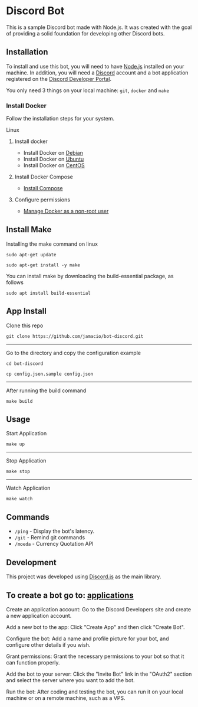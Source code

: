 # Discord Bot
This is a sample Discord bot made with Node.js. It was created with the goal of providing a solid foundation for developing other Discord bots.

## Installation
To install and use this bot, you will need to have [Node.js](https://nodejs.org/) installed on your machine. In addition, you will need a [Discord](https://discord.com/) account and a bot application registered on the [Discord Developer Portal](https://discord.com/developers/applications).


You only need 3 things on your local machine: `git`, `docker` and `make`

### Install Docker
Follow the installation steps for your system.

	
<summary>Linux</summary>
	
1. Install docker

	* Install Docker on [Debian](https://docs.docker.com/engine/installation/linux/docker-ce/debian/)
	* Install Docker on [Ubuntu](https://docs.docker.com/engine/installation/linux/docker-ce/ubuntu/)
	* Install Docker on [CentOS](https://docs.docker.com/engine/installation/linux/docker-ce/centos/)

2. Install Docker Compose
	*  [Install Compose](https://docs.docker.com/compose/install/)

3. Configure permissions
	
	* [Manage Docker as a non-root user](https://docs.docker.com/install/linux/linux-postinstall/)


## Install Make
Installing the make command on linux

```
sudo apt-get update 
```

```
sudo apt-get install -y make
```

You can install make by downloading the build-essential package, as follows 
```
sudo apt install build-essential
```


## App Install
Clone this repo
```
git clone https://github.com/jamacio/bot-discord.git
```
---
Go to the directory and copy the configuration example
```
cd bot-discord
```
```
cp config.json.sample config.json
```
---
After running the build command
```
make build
```

## Usage
Start Application
```
make up
```
---
Stop Application
```
make stop
```
---
Watch Application
```
make watch
```

## Commands

- `/ping` - Display the bot's latency.
- `/git` - Remind git commands
- `/moeda` - Currency Quotation API

## Development

This project was developed using [Discord.js](https://discord.js.org/#/) as the main library.

## To create a bot go to: [applications](https://discord.com/developers/applications)
Create an application account: Go to the Discord Developers site and create a new application account.

Add a new bot to the app: Click "Create App" and then click "Create Bot".

Configure the bot: Add a name and profile picture for your bot, and configure other details if you wish.

Grant permissions: Grant the necessary permissions to your bot so that it can function properly.

Add the bot to your server: Click the "Invite Bot" link in the "OAuth2" section and select the server where you want to add the bot.

Run the bot: After coding and testing the bot, you can run it on your local machine or on a remote machine, such as a VPS.